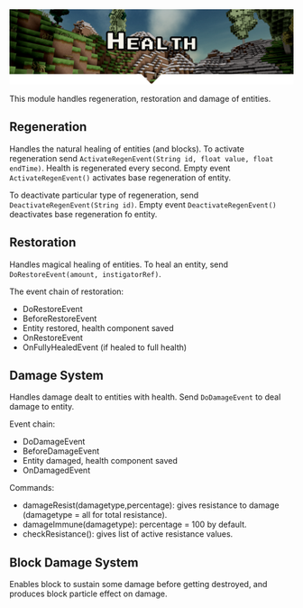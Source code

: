 <div align="center">
<img src="./docs/_media/banner.png">
</div>

This module handles regeneration, restoration and damage of entities.

## Regeneration
Handles the natural healing of entities (and blocks).
To activate regeneration send `ActivateRegenEvent(String id, float value, float endTime)`. Health is regenerated every 
second. Empty event `ActivateRegenEvent()` activates base regeneration of entity.

To deactivate particular type of regeneration, send `DeactivateRegenEvent(String id)`. Empty event 
`DeactivateRegenEvent()` deactivates base regeneration fo entity.

## Restoration
Handles magical healing of entities. 
To heal an entity, send `DoRestoreEvent(amount, instigatorRef)`. 

The event chain of restoration:
* DoRestoreEvent
* BeforeRestoreEvent 
* Entity restored, health component saved
* OnRestoreEvent
* OnFullyHealedEvent (if healed to full health)

## Damage System
Handles damage dealt to entities with health. Send `DoDamageEvent`
to deal damage to entity. 

Event chain:
* DoDamageEvent
* BeforeDamageEvent 
* Entity damaged, health component saved
* OnDamagedEvent

Commands:
* damageResist(damagetype,percentage): gives resistance to damage (damagetype = all for total resistance).
* damageImmune(damagetype): percentage = 100 by default.
* checkResistance(): gives list of active resistance values.

## Block Damage System
Enables block to sustain some damage before getting destroyed, and produces block particle effect on damage.